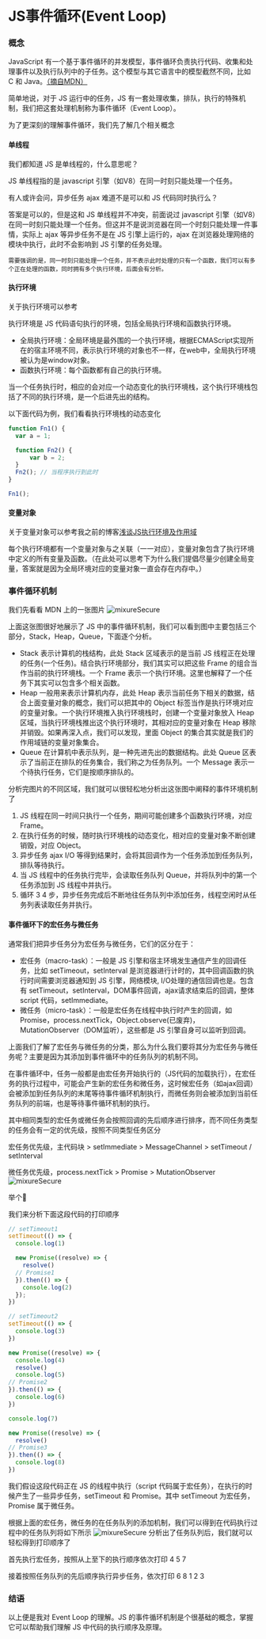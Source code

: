 # JS事件循环(Event Loop)

### 概念

JavaScript 有一个基于事件循环的并发模型，事件循环负责执行代码、收集和处理事件以及执行队列中的子任务。这个模型与其它语言中的模型截然不同，比如 C 和 Java。[（摘自MDN）](https://developer.mozilla.org/zh-CN/docs/Web/JavaScript/EventLoop)

简单地说，对于 JS 运行中的任务，JS 有一套处理收集，排队，执行的特殊机制，我们把这套处理机制称为事件循环（Event Loop）。

为了更深刻的理解事件循环，我们先了解几个相关概念

#### 单线程

我们都知道 JS 是单线程的，什么意思呢？

JS 单线程指的是 javascript 引擎（如V8）在同一时刻只能处理一个任务。

有人或许会问，异步任务 ajax 难道不是可以和 JS 代码同时执行么？

答案是可以的，但是这和 JS 单线程并不冲突，前面说过 javascript 引擎（如V8）在同一时刻只能处理一个任务。但这并不是说浏览器在同一个时刻只能处理一件事情，实际上 ajax 等异步任务不是在 JS 引擎上运行的，ajax 在浏览器处理网络的模块中执行，此时不会影响到 JS 引擎的任务处理。

```
需要强调的是，同一时刻只能处理一个任务，并不表示此时处理的只有一个函数，我们可以有多个正在处理的函数，同时拥有多个执行环境，后面会有分析。
```

#### 执行环境

关于执行环境可以参考

执行环境是 JS 代码语句执行的环境，包括全局执行环境和函数执行环境。

- 全局执行环境：全局环境是最外围的一个执行环境，根据ECMAScript实现所在的宿主环境不同，表示执行环境的对象也不一样，在web中，全局执行环境被认为是window对象。
- 函数执行环境：每个函数都有自己的执行环境。

当一个任务执行时，相应的会对应一个动态变化的执行环境栈，这个执行环境栈包括了不同的执行环境，是一个后进先出的结构。

以下面代码为例，我们看看执行环境栈的动态变化

```js
function Fn1() {
  var a = 1;

  function Fn2() {
      var b = 2;
  }
  Fn2(); // 当程序执行到此时
}

Fn1();
```

#### 变量对象

关于变量对象可以参考我之前的博客[浅谈JS执行环境及作用域](https://www.cnblogs.com/formercoding/p/5881304.html)

每个执行环境都有一个变量对象与之关联（一一对应），变量对象包含了执行环境中定义的所有变量及函数。（在此处可以思考下为什么我们提倡尽量少创建全局变量，答案就是因为全局环境对应的变量对象一直会存在内存中。）

### 事件循环机制

我们先看看 MDN 上的一张图片
<img :src="$withBase('/images/Browser/jsEventLoop.assets/1027993-20200517201444501-1827901668.png')" alt="mixureSecure">

上面这张图很好地展示了 JS 中的事件循环机制，我们可以看到图中主要包括三个部分，Stack，Heap，Queue，下面逐个分析。

- Stack 表示计算机的栈结构，此处 Stack 区域表示的是当前 JS 线程正在处理的任务(一个任务)。结合执行环境部分，我们其实可以把这些 Frame 的组合当作当前的执行环境栈。一个 Frame 表示一个执行环境。这里也解释了一个任务下其实可以包含多个相关函数。
- Heap 一般用来表示计算机内存，此处 Heap 表示当前任务下相关的数据，结合上面变量对象的概念，我们可以把其中的 Object 标签当作是执行环境对应的变量对象。一个执行环境推入执行环境栈时，创建一个变量对象放入 Heap 区域，当执行环境栈推出这个执行环境时，其相对应的变量对象在 Heap 移除并销毁。如果再深入点，我们可以发现，里面 Object 的集合其实就是我们的作用域链的变量对象集合。
- Queue 在计算机中表示队列，是一种先进先出的数据结构。此处 Queue 区表示了当前正在排队的任务集合，我们称之为任务队列。一个 Message 表示一个待执行任务，它们是按顺序排队的。

分析完图片的不同区域，我们就可以很轻松地分析出这张图中阐释的事件环境机制了

1. JS 线程在同一时间只执行一个任务，期间可能创建多个函数执行环境，对应 Frame。
2. 在执行任务的时候，随时执行环境栈的动态变化，相对应的变量对象不断创建销毁，对应 Object。
3. 异步任务 ajax I/O 等得到结果时，会将其回调作为一个任务添加到任务队列，排队等待执行。
4. 当 JS 线程中的任务执行完毕，会读取任务队列 Queue，并将队列中的第一个任务添加到 JS 线程中并执行。
5. 循环 3 4 步，异步任务完成后不断地往任务队列中添加任务，线程空闲时从任务列表读取任务并执行。

#### 事件循环下的宏任务与微任务

通常我们把异步任务分为宏任务与微任务，它们的区分在于：

- 宏任务（macro-task）：一般是 JS 引擎和宿主环境发生通信产生的回调任务，比如 setTimeout，setInterval 是浏览器进行计时的，其中回调函数的执行时间需要浏览器通知到 JS 引擎，网络模块, I/O处理的通信回调也是。包含有 setTimeout，setInterval，DOM事件回调，ajax请求结束后的回调，整体 script 代码，setImmediate。
- 微任务（micro-task）：一般是宏任务在线程中执行时产生的回调，如 Promise，process.nextTick，Object.observe(已废弃)， MutationObserver（DOM监听），这些都是 JS 引擎自身可以监听到回调。

上面我们了解了宏任务与微任务的分类，那么为什么我们要将其分为宏任务与微任务呢？主要是因为其添加到事件循环中的任务队列的机制不同。

在事件循环中，任务一般都是由宏任务开始执行的（JS代码的加载执行），在宏任务的执行过程中，可能会产生新的宏任务和微任务，这时候宏任务（如ajax回调）会被添加到任务队列的末尾等待事件循环机制执行，而微任务则会被添加到当前任务队列的前端，也是等待事件循环机制的执行。

其中相同类型的宏任务或微任务会按照回调的先后顺序进行排序，而不同任务类型的任务会有一定的优先级，按照不同类型任务区分

宏任务优先级，主代码块 > setImmediate > MessageChannel > setTimeout / setInterval

微任务优先级，process.nextTick > Promise > MutationObserver
<img :src="$withBase('/images/Browser/jsEventLoop.assets/1027993-20200517201508564-925237420.png')" alt="mixureSecure">

举个🌰

我们来分析下面这段代码的打印顺序

```js
// setTimeout1
setTimeout(() => {
  console.log(1)

  new Promise((resolve) => {
    resolve()
  // Promise1
  }).then(() => {
    console.log(2)
  });
})

// setTimeout2
setTimeout(() => {
  console.log(3)
})

new Promise((resolve) => {
  console.log(4)
  resolve()
  console.log(5)
// Promise2
}).then(() => {
  console.log(6)
})

console.log(7)

new Promise((resolve) => {
  resolve()
// Promise3
}).then(() => {
  console.log(8)
})
```

我们假设这段代码正在 JS 的线程中执行（script 代码属于宏任务），在执行的时候产生了一些异步任务，setTimeout 和 Promise。其中 setTimeout 为宏任务，Promise 属于微任务。

根据上面的宏任务，微任务的在任务队列的添加机制，我们可以得到在代码执行过程中的任务队列将如下所示
<img :src="$withBase('/images/Browser/jsEventLoop.assets/1027993-20200517201526461-715634913.png')" alt="mixureSecure">
分析出了任务队列后，我们就可以轻松得到打印顺序了

首先执行宏任务，按照从上至下的执行顺序依次打印 4 5 7

接着按照任务队列的先后顺序执行异步任务，依次打印 6 8 1 2 3

### 结语

以上便是我对 Event Loop 的理解。JS 的事件循环机制是个很基础的概念，掌握它可以帮助我们理解 JS 中代码的执行顺序及原理。